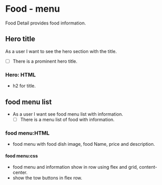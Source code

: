 # Food - menu

<!-- describe your project -->

Food Detail provides food information.

## Hero title

As a user I want to see the hero section with the title.

- [ ] There is a prominent hero title.

### Hero: HTML

- h2 for title.

## food menu list

- As a user I want see food menu list with information.
  - [ ] There is a menu list of food with information.

### food menu:HTML

- food menu with food dish image, food Name, price and description.

#### food menu:css

- food menu and information show in row using flex and grid, content-center.
- show the tow buttons in flex row.
